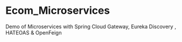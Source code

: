 # Ecom_Microservices
Demo of Microservices with Spring Cloud Gateway, Eureka Discovery , HATEOAS & OpenFeign
